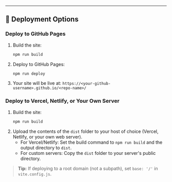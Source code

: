 ---

## 🚀 Deployment Options

### Deploy to GitHub Pages

1. Build the site:
   ```bash
   npm run build
   ```
2. Deploy to GitHub Pages:
   ```bash
   npm run deploy
   ```
3. Your site will be live at:
   `https://<your-github-username>.github.io/<repo-name>/`

### Deploy to Vercel, Netlify, or Your Own Server

1. Build the site:
   ```bash
   npm run build
   ```
2. Upload the contents of the `dist` folder to your host of choice (Vercel, Netlify, or your own web server).
   - For Vercel/Netlify: Set the build command to `npm run build` and the output directory to `dist`.
   - For custom servers: Copy the `dist` folder to your server's public directory.

> **Tip:**
> If deploying to a root domain (not a subpath), set `base: '/'` in `vite.config.js`. 